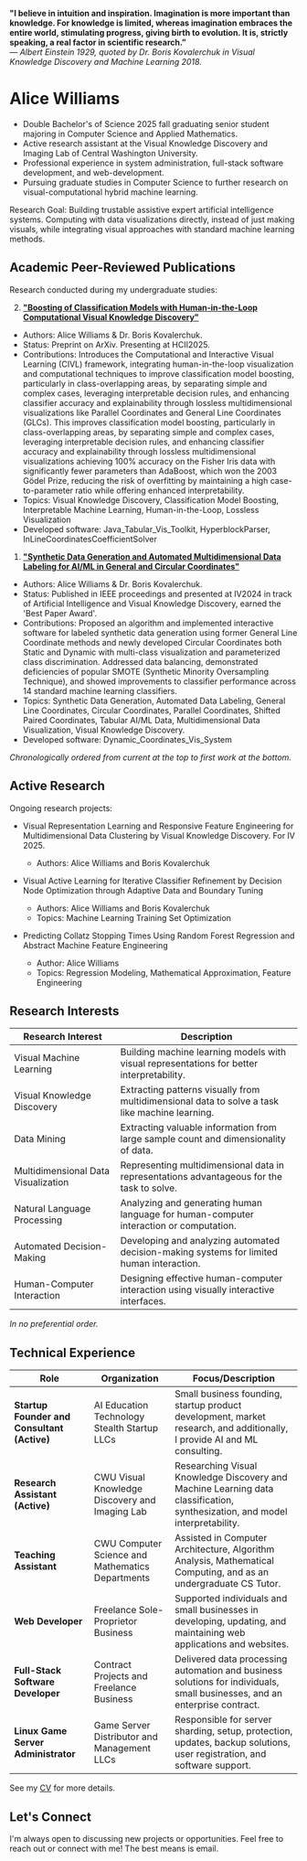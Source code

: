 **"I believe in intuition and inspiration. Imagination is more important than knowledge. For knowledge is limited, whereas imagination embraces the entire world, stimulating progress, giving birth to evolution. It is, strictly speaking, a real factor in scientific research.”**  
― _Albert Einstein 1929, quoted by Dr. Boris Kovalerchuk in Visual Knowledge Discovery and Machine Learning 2018._  

# Alice Williams

- Double Bachelor's of Science 2025 fall graduating senior student majoring in Computer Science and Applied Mathematics.
- Active research assistant at the Visual Knowledge Discovery and Imaging Lab of Central Washington University.
- Professional experience in system administration, full-stack software development, and web-development.
- Pursuing graduate studies in Computer Science to further research on visual-computational hybrid machine learning.

Research Goal: Building trustable assistive expert artificial intelligence systems. Computing with data visualizations directly, instead of just making visuals, while integrating visual approaches with standard machine learning methods.  

## Academic Peer-Reviewed Publications

Research conducted during my undergraduate studies:

2. **["Boosting of Classification Models with Human-in-the-Loop Computational Visual Knowledge Discovery"](https://arxiv.org/abs/2502.07039)**
- Authors: Alice Williams & Dr. Boris Kovalerchuk.
- Status: Preprint on ArXiv. Presenting at HCII2025.
- Contributions: Introduces the Computational and Interactive Visual Learning (CIVL) framework, integrating human-in-the-loop visualization and computational techniques to improve classification model boosting, particularly in class-overlapping areas, by separating simple and complex cases, leveraging interpretable decision rules, and enhancing classifier accuracy and explainability through lossless multidimensional visualizations like Parallel Coordinates and General Line Coordinates (GLCs). This improves classification model boosting, particularly in class-overlapping areas, by separating simple and complex cases, leveraging interpretable decision rules, and enhancing classifier accuracy and explainability through lossless multidimensional visualizations achieving 100% accuracy on the Fisher Iris data with significantly fewer parameters than AdaBoost, which won the 2003 Gödel Prize, reducing the risk of overfitting by maintaining a high case-to-parameter ratio while offering enhanced interpretability.
- Topics: Visual Knowledge Discovery, Classification Model Boosting, Interpretable Machine Learning, Human-in-the-Loop, Lossless Visualization
- Developed software: Java_Tabular_Vis_Toolkit, HyperblockParser, InLineCoordinatesCoefficientSolver

1. **["Synthetic Data Generation and Automated Multidimensional Data Labeling for AI/ML in General and Circular Coordinates"](https://arxiv.org/abs/2409.02079)**
- Authors: Alice Williams & Dr. Boris Kovalerchuk.
- Status: Published in IEEE proceedings and presented at IV2024 in track of Artificial Intelligence and Visual Knowledge Discovery, earned the 'Best Paper Award'.
- Contributions: Proposed an algorithm and implemented interactive software for labeled synthetic data generation using former General Line Coordinate methods and newly developed Circular Coordinates both Static and Dynamic with multi-class visualization and parameterized class discrimination. Addressed data balancing, demonstrated deficiencies of popular SMOTE (Synthetic Minority Oversampling Technique), and showed improvements to classifier performance across 14 standard machine learning classifiers.
- Topics: Synthetic Data Generation, Automated Data Labeling, General Line Coordinates, Circular Coordinates, Parallel Coordinates, Shifted Paired Coordinates, Tabular AI/ML Data, Multidimensional Data Visualization, Visual Knowledge Discovery.
- Developed software: Dynamic_Coordinates_Vis_System

_Chronologically ordered from current at the top to first work at the bottom._

## Active Research

Ongoing research projects:

-  Visual Representation Learning and Responsive Feature Engineering for Multidimensional Data Clustering by Visual Knowledge Discovery. For IV 2025.
   - Authors: Alice Williams and Boris Kovalerchuk

- Visual Active Learning for Iterative Classifier Refinement by Decision Node Optimization through Adaptive Data and Boundary Tuning
  - Authors: Alice Williams and Boris Kovalerchuk
  - Topics: Machine Learning Training Set Optimization

- Predicting Collatz Stopping Times Using Random Forest Regression and Abstract Machine Feature Engineering
  - Author: Alice Williams
  - Topics: Regression Modeling, Mathematical Approximation, Feature Engineering

## Research Interests

| Research Interest                     | Description                                                                                    |
|---------------------------------------|------------------------------------------------------------------------------------------------|
| Visual Machine Learning               | Building machine learning models with visual representations for better interpretability.      |
| Visual Knowledge Discovery            | Extracting patterns visually from multidimensional data to solve a task like machine learning. |
| Data Mining                           | Extracting valuable information from large sample count and dimensionality of data.            |
| Multidimensional Data Visualization   | Representing multidimensional data in representations advantageous for the task to solve.      |
| Natural Language Processing           | Analyzing and generating human language for human-computer interaction or computation.         |
| Automated Decision-Making             | Developing and analyzing automated decision-making systems for limited human interaction.      |
| Human-Computer Interaction            | Designing effective human-computer interaction using visually interactive interfaces.          |

_In no preferential order._

## Technical Experience

| Role                                         | Organization                                     | Focus/Description                                                                                                             |
|----------------------------------------------|--------------------------------------------------|-------------------------------------------------------------------------------------------------------------------------------|
| **Startup Founder and Consultant (Active)**  | AI Education Technology Stealth Startup LLCs     | Small business founding, startup product development, market research, and additionally, I provide AI and ML consulting.      |
| **Research Assistant (Active)**              | CWU Visual Knowledge Discovery and Imaging Lab   | Researching Visual Knowledge Discovery and Machine Learning data classification, synthesization, and model interpretability.  |
| **Teaching Assistant**                       | CWU Computer Science and Mathematics Departments | Assisted in Computer Architecture, Algorithm Analysis, Mathematical Computing, and as an undergraduate CS Tutor.              |
| **Web Developer**                            | Freelance Sole-Proprietor Business               | Supported individuals and small businesses in developing, updating, and maintaining web applications and websites.            | 
| **Full-Stack Software Developer**            | Contract Projects and Freelance Business         | Delivered data processing automation and business solutions for individuals, small businesses, and an enterprise contract.    |
| **Linux Game Server Administrator**          | Game Server Distributor and Management LLCs      | Responsible for server sharding, setup, protection, updates, backup solutions, user registration, and software support.       |

See my [CV](https://avaavarai.github.io/Avarai_CV/) for more details.

## Let's Connect

I'm always open to discussing new projects or opportunities. Feel free to reach out or connect with me! The best means is email.
